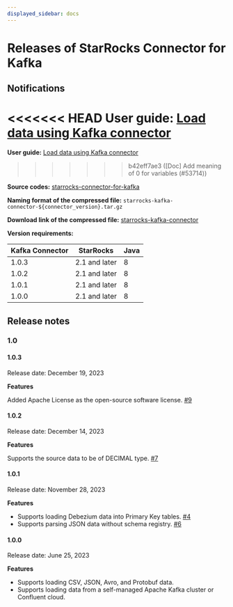 ```yaml
---
displayed_sidebar: docs
---
```


# Releases of StarRocks Connector for Kafka

## Notifications

<<<<<<< HEAD
**User guide:** [Load data using Kafka connector](../loading/Kafka-connector-starrocks.md)
=======
**User guide:** [Load data using Kafka connector](https://docs.starrocks.io/docs/loading/Kafka-connector-starrocks/)
>>>>>>> b42eff7ae3 ([Doc] Add meaning of 0 for variables (#53714))

**Source codes:** [starrocks-connector-for-kafka](https://github.com/StarRocks/starrocks-connector-for-kafka)

**Naming format of the compressed file:** `starrocks-kafka-connector-${connector_version}.tar.gz`

**Download link of the compressed file:** [starrocks-kafka-connector](https://github.com/StarRocks/starrocks-connector-for-kafka/releases)

**Version requirements:**

| Kafka Connector | StarRocks | Java |
| --------------- | --------- | ---- |
| 1.0.3           | 2.1 and later | 8    |
| 1.0.2           | 2.1 and later | 8    |
| 1.0.1           | 2.1 and later | 8    |
| 1.0.0           | 2.1 and later | 8    |

## Release notes

### 1.0

#### 1.0.3

Release date: December 19, 2023

**Features**

Added Apache License as the open-source software license. [#9](https://github.com/StarRocks/starrocks-connector-for-kafka/pull/9)

#### 1.0.2

Release date: December 14, 2023

**Features**

Supports the source data to be of DECIMAL type. [#7](https://github.com/StarRocks/starrocks-connector-for-kafka/pull/7)

#### 1.0.1

Release date: November 28, 2023

**Features**

- Supports loading Debezium data into Primary Key tables. [#4](https://github.com/StarRocks/starrocks-connector-for-kafka/pull/4)
- Supports parsing JSON data without schema registry. [#6](https://github.com/StarRocks/starrocks-connector-for-kafka/pull/6)

#### 1.0.0

Release date: June 25, 2023

**Features**

- Supports loading CSV, JSON, Avro, and Protobuf data.
- Supports loading data from a self-managed Apache Kafka cluster or Confluent cloud.
